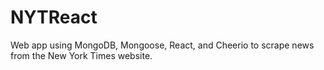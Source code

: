 # NYTReact
Web app using MongoDB, Mongoose, React, and Cheerio to scrape news from the New York Times website. 
